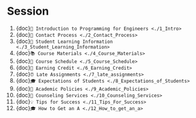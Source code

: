 # Session
1. {doc}`👋 Introduction to Programming for Engineers <./1_Intro>`
2. {doc}`📨 Contact Process <./2_Contact_Process>`
3. {doc}`📖 Student Learning Information <./3_Student_Learning_Information>`
4. {doc}`📚 Course Materials <./4_Course_Materials>`
5. {doc}`📆 Course Schedule <./5_Course_Schedule>`
6. {doc}`💯 Earning Credit <./6_Earning_Credit>`
7. {doc}`⏰ Late Assignments <./7_late_assignments>`
8. {doc}`🎓 Expectations of Students <./8_Expectations_of_Students>`
9. {doc}`🛑 Academic Policies <./9_Academic_Policies>`
10. {doc}`💙 Counseling Services <./10_Counseling_Services>`
11. {doc}`💡 Tips for Success <./11_Tips_For_Success>`
12. {doc}`🎓 How to Get an A <./12_How_to_get_an_a>`
